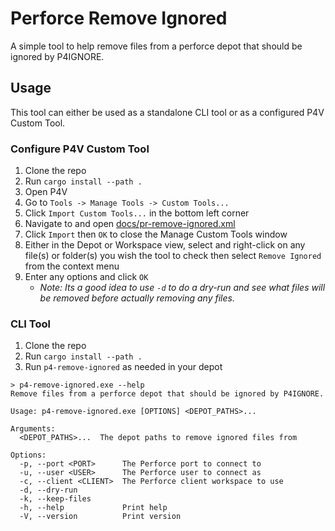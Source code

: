 # Perforce Remove Ignored
A simple tool to help remove files from a perforce depot that should be ignored by P4IGNORE.

## Usage
This tool can either be used as a standalone CLI tool or as a configured P4V Custom Tool.

### Configure P4V Custom Tool
1. Clone the repo
1. Run `cargo install --path .`
1. Open P4V
1. Go to `Tools -> Manage Tools -> Custom Tools...`
1. Click `Import Custom Tools...` in the bottom left corner
1. Navigate to and open [docs/pr-remove-ignored.xml](docs/pr-remove-ignored.xml)
1. Click `Import` then `OK` to close the Manage Custom Tools window 
1. Either in the Depot or Workspace view, select and right-click on any file(s) or folder(s) you wish the tool to check then select `Remove Ignored` from the context menu
1. Enter any options and click `OK`
    - *Note: Its a good idea to use `-d` to do a dry-run and see what files will be removed before actually removing any files.*


### CLI Tool
1. Clone the repo
1. Run `cargo install --path .`
1. Run `p4-remove-ignored` as needed in your depot
```
> p4-remove-ignored.exe --help
Remove files from a perforce depot that should be ignored by P4IGNORE.

Usage: p4-remove-ignored.exe [OPTIONS] <DEPOT_PATHS>...

Arguments:
  <DEPOT_PATHS>...  The depot paths to remove ignored files from

Options:
  -p, --port <PORT>      The Perforce port to connect to
  -u, --user <USER>      The Perforce user to connect as
  -c, --client <CLIENT>  The Perforce client workspace to use
  -d, --dry-run
  -k, --keep-files
  -h, --help             Print help
  -V, --version          Print version
```
